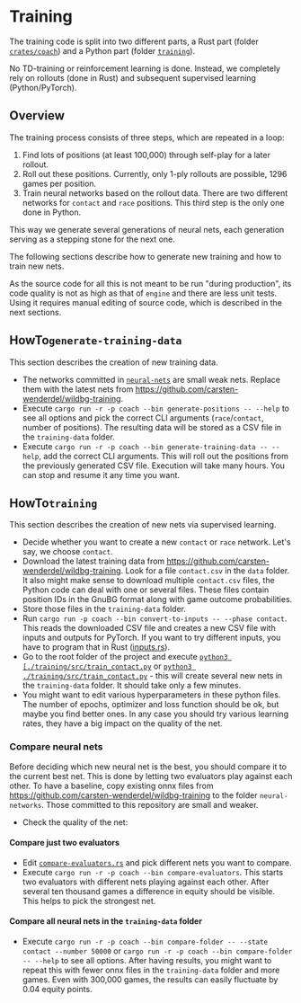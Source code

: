 # Training

The training code is split into two different parts, a Rust part (folder [`crates/coach`](../../crates/coach/src/bin/)) and a Python part (folder [`training`](../../training/src/)).

No TD-training or reinforcement learning is done. Instead, we completely rely on rollouts (done in Rust) and subsequent supervised learning (Python/PyTorch).

## Overview

The training process consists of three steps, which are repeated in a loop:
1. Find lots of positions (at least 100,000) through self-play for a later rollout.
2. Roll out these positions. Currently, only 1-ply rollouts are possible, 1296 games per position.
3. Train neural networks based on the rollout data. There are two different networks for `contact` and `race` positions. This third step is the only one done in Python.

This way we generate several generations of neural nets, each generation serving as a stepping stone for the next one.

The following sections describe how to generate new training and how to train new nets.

As the source code for all this is not meant to be run "during production", its code quality is not as high as that of `engine` and there are less unit tests.
Using it requires manual editing of source code, which is described in the next sections.

## HowTo`generate-training-data`

This section describes the creation of new training data.

- The networks committed in [`neural-nets`](../../neural-nets) are small weak nets. Replace them with the latest nets from https://github.com/carsten-wenderdel/wildbg-training.
- Execute `cargo run -r -p coach --bin generate-positions -- --help` to see all options and pick the correct 
  CLI arguments (`race`/`contact`, number of positions).
  The resulting data will be stored as a CSV file in the `training-data` folder.
- Execute `cargo run -r -p coach --bin generate-training-data -- --help`, add the correct CLI arguments.
  This will roll out the positions from the previously generated CSV file.
  Execution will take many hours. You can stop and resume it any time you want.

##  HowTo`training`

This section describes the creation of new nets via supervised learning.

- Decide whether you want to create a new `contact` or `race` network. Let's say, we choose `contact`.
- Download the latest training data from https://github.com/carsten-wenderdel/wildbg-training.
Look for a file `contact.csv` in the `data` folder. It also might make sense to download multiple `contact.csv` files, the Python code can
deal with one or several files. These files contain position IDs in the GnuBG format along with game outcome probabilities.
- Store those files in the `training-data` folder.
- Run `cargo run -p coach --bin convert-to-inputs -- --phase contact`.
This reads the downloaded CSV file and creates a new CSV file with inputs and outputs for PyTorch.
If you want to try different inputs, you have to program that in Rust ([inputs.rs](../../crates/engine/src/inputs.rs)).
- Go to the root folder of the project and execute [`python3 [./training/src/train_contact.py`](../../training/src/train_race.py) or [`python3 ./training/src/train_contact.py`](../../training/src/train_contact.py) -
this will create several new nets in the `training-data` folder. It should take only a few minutes.
- You might want to edit various hyperparameters in these python files. The number of epochs, optimizer and loss function should be ok,
but maybe you find better ones. In any case you should try various learning rates, they have a big impact on the quality of the net.

### Compare neural nets
Before deciding which new neural net is the best, you should compare it to the current best net. This is done by letting two evaluators play against each other.
To have a baseline, copy existing onnx files from https://github.com/carsten-wenderdel/wildbg-training to the folder `neural-networks`. Those committed to this repository are small and weaker.
- Check the quality of the net: 

#### Compare just two evaluators
- Edit [`compare-evaluators.rs`](../../crates/coach/src/bin/compare-evaluators.rs) and pick different nets you want to compare.
- Execute `cargo run -r -p coach --bin compare-evaluators`. This starts two evaluators with different nets playing against each other.
After several ten thousand games a difference in equity should be visible. This helps to pick the strongest net.

#### Compare all neural nets in the `training-data` folder
- Execute `cargo run -r -p coach --bin compare-folder -- --state contact --number 50000`
  or `cargo run -r -p coach --bin compare-folder -- --help` to see all options.
  After having results, you might want to repeat this with fewer onnx files in the `training-data` folder and more
  games. Even with 300,000 games, the results can easily fluctuate by 0.04 equity points.